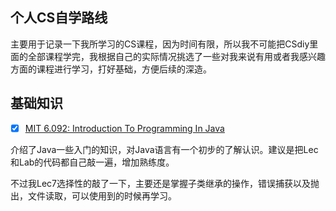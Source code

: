 ## 个人CS自学路线

主要用于记录一下我所学习的CS课程，因为时间有限，所以我不可能把CSdiy里面的全部课程学完，我根据自己的实际情况挑选了一些对我来说有用或者我感兴趣方面的课程进行学习，打好基础，方便后续的深造。

## 基础知识

- [X] [MIT 6.092: Introduction To Programming In Java](https://csdiy.wiki/%E7%BC%96%E7%A8%8B%E5%85%A5%E9%97%A8/Java/MIT%206.092/)

介绍了Java一些入门的知识，对Java语言有一个初步的了解认识。建议是把Lec和Lab的代码都自己敲一遍，增加熟练度。

不过我Lec7选择性的敲了一下，主要还是掌握子类继承的操作，错误捕获以及抛出，文件读取，可以使用到的时候再学习。